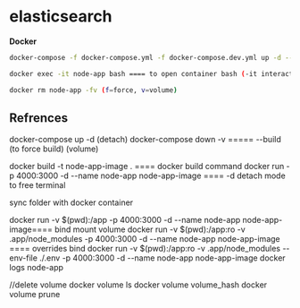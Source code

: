 # elasticsearch

**Docker**

```sh
docker-compose -f docker-compose.yml -f docker-compose.dev.yml up -d --build
```

```sh
docker exec -it node-app bash ==== to open container bash (-it interactive mode)
```

```sh
docker rm node-app -fv (f=force, v=volume)
```

## Refrences

docker-compose up -d (detach)
docker-compose down -v ===== --build (to force build) (volume)

docker build -t node-app-image . ==== docker build command
docker run -p 4000:3000 -d --name node-app node-app-image ==== -d detach mode to free terminal

sync folder with docker container

docker run -v $(pwd):/app -p 4000:3000 -d --name node-app node-app-image==== bind mount volume
docker run -v $(pwd):/app:ro -v .app/node_modules -p 4000:3000 -d --name node-app node-app-image ==== overrides bind
docker run -v $(pwd):/app:ro -v .app/node_modules --env-file ./.env -p 4000:3000 -d --name node-app node-app-image
docker logs node-app

//delete volume
docker volume ls
docker volume volume_hash
docker volume prune
